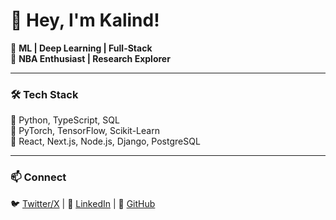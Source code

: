 # 👋 Hey, I'm Kalind!

🚀 **ML | Deep Learning | Full-Stack**  
🏀 **NBA Enthusiast | Research Explorer**  

---

### 🛠 Tech Stack
🔹 Python, TypeScript, SQL  
🔹 PyTorch, TensorFlow, Scikit-Learn  
🔹 React, Next.js, Node.js, Django, PostgreSQL  

---

### 📫 Connect  
🐦 [Twitter/X](https://twitter.com/) | 💼 [LinkedIn](https://www.linkedin.com/in/kalindadhikari/) | 📂 [GitHub](https://github.com/kalind789)  
